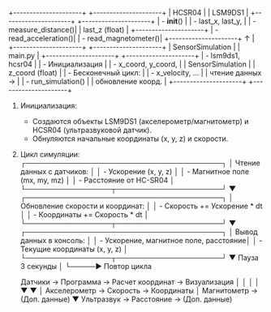 +---------------------+          +---------------------+
|      HCSR04         |          |      LSM9DS1        |
+---------------------+          +---------------------+
| - __init__()        |          | - last_x, last_y,   |
| - measure_distance()|          |   last_z (float)    |
+---------------------+          | - read_acceleration()|
                                 | - read_magnetometer()|
                                 +---------------------+
                                          ↑
                                          |
+---------------------+          +---------------------+
| SensorSimulation    |          |      main.py        |
+---------------------+          +---------------------+
| - lsm9ds1, hcsr04   |          | - Инициализация     |
| - x_coord, y_coord, |          |   SensorSimulation  |
|   z_coord (float)   |          | - Бесконечный цикл: |
| - x_velocity, ...   |          |   чтение данных →   |
| - run_simulation()  |          |   обновление коорд. |
+---------------------+          +---------------------+

1. Инициализация:
   - Создаются объекты LSM9DS1 (акселерометр/магнитометр) и HCSR04 (ультразвуковой датчик).
   - Обнуляются начальные координаты (x, y, z) и скорости.

2. Цикл симуляции:
   ┌───────────────────────────────────────┐
   │ Чтение данных с датчиков:             │
   │ - Ускорение (x, y, z)                 │
   │ - Магнитное поле (mx, my, mz)         │
   │ - Расстояние от HC-SR04               │
   └─────────────────┬─────────────────────┘
                     ▼
   ┌───────────────────────────────────────┐
   │ Обновление скорости и координат:     │
   │ - Скорость += Ускорение * dt         │
   │ - Координаты += Скорость * dt        │
   └─────────────────┬─────────────────────┘
                     ▼
   ┌───────────────────────────────────────┐
   │ Вывод данных в консоль:               │
   │ - Ускорение, магнитное поле, расстояние│
   │ - Текущие координаты (x, y, z)        │
   └─────────────────┬─────────────────────┘
                     ▼
              Пауза 3 секунды
                     │
                     └─────▶ Повтор цикла

   Датчики → Программа → Расчет координат → Визуализация
    │          │              │
    │          ▼              ▼
    │      Акселерометр → Скорость → Координаты
    │      Магнитометр → (Доп. данные)
    ▼
Ультразвук → Расстояние → (Доп. данные)
